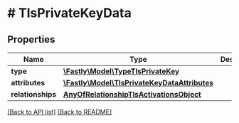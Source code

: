 # # TlsPrivateKeyData

## Properties

Name | Type | Description | Notes
------------ | ------------- | ------------- | -------------
**type** | [**\Fastly\Model\TypeTlsPrivateKey**](TypeTlsPrivateKey.md) |  | [optional]
**attributes** | [**\Fastly\Model\TlsPrivateKeyDataAttributes**](TlsPrivateKeyDataAttributes.md) |  | [optional]
**relationships** | [**AnyOfRelationshipTlsActivationsObject**](AnyOfRelationshipTlsActivationsObject.md) |  | [optional]

[[Back to API list]](../../README.md#endpoints) [[Back to README]](../../README.md)
